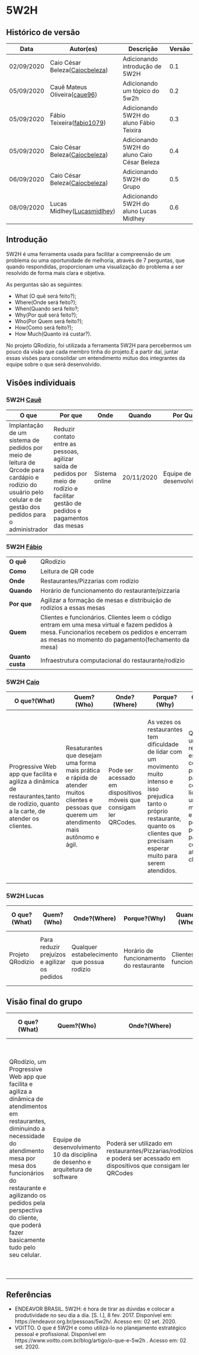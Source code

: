 

# 5W2H

## Histórico de versão

<table>
<thead>
<tr>
<th>Data</th>
<th>Autor(es)</th>
<th>Descrição</th>
<th>Versão</th>
</tr>
</thead>
<tbody>
<tr>
<td>02/09/2020</td>
<td>Caio César Beleza(<a  target="blank"  href="https://github.com/Caiocbeleza">Caiocbeleza</a>)</td>
<td>Adicionando introdução de 5W2H</td>
<td>
0.1
</td>
</tr>
<tr>
<td>05/09/2020</td>
<td>Cauê Mateus Oliveira(<a  target="blank"  href="https://github.com/caue96">caue96</a>)</td>
<td>Adicionando um tópico do 5w2h</td>
<td>
0.2
</td>
</tr>
<tr>
<td>05/09/2020</td>
<td>Fábio Teixeira(<a  target="blank"  href="https://github.com/fabio1079">fabio1079</a>)</td>
<td>Adicionando 5W2H do aluno Fábio Teixira</td>
<td>
0.3
</td>
</tr>
<tr>
<td>05/09/2020</td>
<td>Caio César Beleza(<a  target="blank"  href="https://github.com/Caiocbeleza">Caiocbeleza</a>)</td>
<td>Adicionando 5W2H do aluno Caio César Beleza</td>
<td>
0.4
</td>
</tr>
<tr>
<td>06/09/2020</td>
<td>Caio César Beleza(<a  target="blank"  href="https://github.com/Caiocbeleza">Caiocbeleza</a>)</td>
<td>Adicionando 5W2H do Grupo</td>
<td>
0.5
</td>
<tr>
<td>08/09/2020</td>
<td>Lucas Midlhey(<a  target="blank"  href="https://github.com/lucasmidlhey">Lucasmidlhey</a>)</td>
<td>Adicionando 5W2H do aluno Lucas Midlhey</td>
<td>
0.6
</td>
</tr>
</tr>
</tbody>
</table>

## Introdução

<p>5W2H é uma ferramenta usada para facilitar a compreensão de um problema ou uma oportunidade de melhoria, através de 7 perguntas, que quando respondidas, proporcionam uma visualização do problema a ser resolvido de forma mais clara e objetiva.<br>

As perguntas são as seguintes:<br>

<ul>

<li> What (O quê será feito?);</li>

<li> Where(Onde será feito?);</li>

<li> When(Quando será feito?;</li>

<li> Why(Por quê será feito?);</li>

<li> Who(Por Quem será feito?);</li>

<li> How(Como será feito?);</li>

<li> How Much(Quanto irá custar?).</li>

</ul>

</p>



<p>

No projeto QRodízio, foi utilizada a ferramenta 5W2H para percebermos um pouco da visão que cada membro tinha do projeto.E a partir daí, juntar essas visões para consolidar um entendimento mútuo dos integrantes da equipe sobre o que será desenvolvido.

</p>







## Visões individuais



### 5W2H [Cauê](https://github.com/caue96)



| O que | Por que | Onde | Quando | Por Quem | Como | Quanto |
| ----- | ------- | ---- | ------ | -------- | ---- | ------ |
| Implantação de um sistema de pedidos por meio de leitura de Qrcode para cardápio e rodízio do usuário pelo celular e de gestão dos pedidos para o administrador | Reduzir contato entre as pessoas, agilizar saída de pedidos por meio de rodízio e facilitar gestão de pedidos e pagamentos das mesas | Sistema online | 20/11/2020 | Equipe de desenvolvimento | Desenvolvimento pela equipe 10 da matéria de Desenho e Arquitetura de Software | Custos descritos no TAP |



### 5W2H [Fábio](https://github.com/fabio1079)

<table>
<tr>
<td><strong>O quê</strong></td>
<td>QRodízio</td>
</tr>
<tr>
<td><strong>Como</strong></td>
<td>Leitura de QR code</td>
</tr>
<tr>
<td><strong>Onde</strong></td>
<td>Restaurantes/Pizzarias com rodízio</td>
</tr>
<tr>
<td><strong>Quando</strong></td>
<td>Horário de funcionamento do restaurante/pizzaria</td>
</tr>
<tr>
<td><strong>Por que</strong></td>
<td>Agilizar a formação de mesas e distribuição de rodízios a essas mesas</td>
</tr>
<tr>
<td><strong>Quem</strong></td>
<td>Clientes e funcionários. Clientes leem o código entram em uma mesa virtual e fazem pedidos à mesa. Funcionaŕios recebem os pedidos e encerram as mesas no momento do pagamento(fechamento da mesa)</td>
</tr>
<tr>
<td><strong>Quanto custa</strong></td>
<td>Infraestrutura computacional do restaurante/rodízio</td>
</tr>
</table>

### 5W2H [Caio](https://github.com/Caiocbeleza)

|O que?(What)|Quem?(Who)|Onde?(Where)|Porque?(Why)|Quando?(When)|Como?(How)|Quanto?(How Much)|
|----|----|----|----|----|----|----|
|Progressive Web app que facilita e agiliza a dinâmica de restaurantes,tanto de rodízio, quanto a la carte, de atender os clientes.|Resaturantes que desejam uma forma mais prática e rápida de atender muitos clientes e pessoas que querem um atendimento mais autônomo e ágil.|Pode ser acessado em dispositivos móveis que consigam ler QRCodes.|As vezes os restaurantes tem dificuldade de lidar com um movimento muito intenso e isso prejudica tanto o próprio restaurante, quanto os clientes que precisam esperar muito para serem atendidos.|Quando um restaurante estiver com problemas para conseguir lidar com um grande movimento e com pouco pessoal para conseguir atender os clientes. |A plataforma permitirá o cliente fazer pedidos sem a necessidade de chamar garçons, além de permitir ver o cardápio a qualquer hora, fazer o pagamento online, basicamente fazer toda a dinâmica de uma refeição em restaurante pelo aplicativo.|O valor terá de ser acordado com os restaurantes interessados.|

  ### 5W2H Lucas
|O que?(What)|Quem?(Who)|Onde?(Where)|Porque?(Why)|Quando?(When)|Como?(How)|Quanto?(How Much)|
|----|----|----|----|----|----|----|
|Projeto QRodizio|Para reduzir prejuízos e agilizar os pedidos|Qualquer estabelecimento que possua rodízio|Horário de funcionamento do restaurante|Clientes e funcionários|Aplicativo web para automatizar pedidos em rodízio através de QR code|Valor da produção do produto e adequação do restaurante|

## Visão final do grupo


|O que?(What)|Quem?(Who)|Onde?(Where)|Porque?(Why)|Quando?(When)|Como?(How)|Quanto?(How Much)|
|----|----|----|----|----|----|----|
|QRodízio, um Progressive Web app que facilita e agiliza a dinâmica de atendimentos em restaurantes, diminuindo a necessidade do atendimento mesa por mesa dos funcionários do restaurante e agilizando os pedidos pela perspectiva do cliente, que poderá fazer basicamente tudo pelo seu celular.|Equipe de desenvolvimento 10 da disciplina de desenho e arquitetura de software|Poderá ser utilizado em restaurantes/Pizzarias/rodízios e poderá ser acessado em dispositivos que consigam ler QRCodes|Para agilizar o atendimento em restaurantes e facilitar a gestão de pedidos e pagamentos, além de reduzir o contato desnecessário entre as pessoas.|No 1º semestre de 2020 da Universidade de Brasília(UnB)|O cliente poderá ler o QRCode de sua mesa, assim sendo redirecionado para o sistema QRodízio, onde poderá fazer basicamente toda a dinânimca de uma refeição em restaurante com funcionalidades como: ver o cardápio, fazer seus pedidos, pagar sua conta e chamar um garçom. E os funcionários e admnistradores do restaurante poderão gerenciar as mesas , os pedidos e os pagamentos pelo sistema.|Custos descritos no [TAP](/termo_de_abertura.md) |



## Referências



<ul>

<li>ENDEAVOR BRASIL. 5W2H: é hora de tirar as dúvidas e colocar a produtividade no seu dia a dia. [S. l.], 8 fev. 2017. Disponível em: https://endeavor.org.br/pessoas/5w2h/. Acesso em: 02 set. 2020.</li>



<li>VOITTO. O que é 5W2H e como utilizá-lo no planejamento estratégico pessoal e profissional. Disponível em https://www.voitto.com.br/blog/artigo/o-que-e-5w2h . Acesso em: 02 set. 2020.</li>

</ul>
